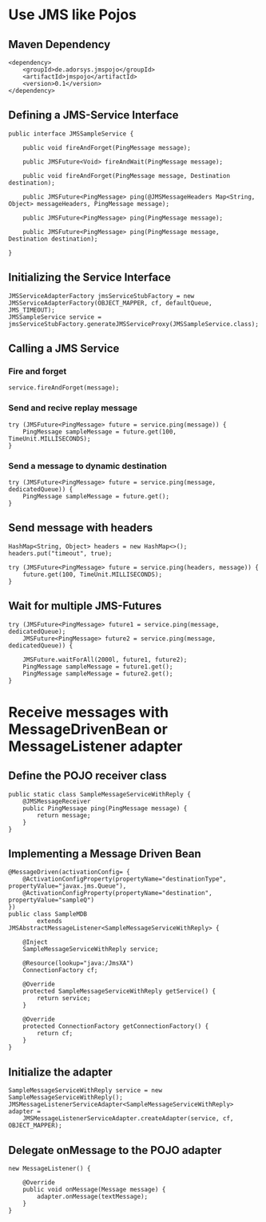 # Use JMS like Pojos

## Maven Dependency

    <dependency>
		<groupId>de.adorsys.jmspojo</groupId>
		<artifactId>jmspojo</artifactId>
	    <version>0.1</version>
    </dependency>
    
## Defining a JMS-Service Interface

    public interface JMSSampleService {
	
    	public void fireAndForget(PingMessage message);
    	
    	public JMSFuture<Void> fireAndWait(PingMessage message);
    	
    	public void fireAndForget(PingMessage message, Destination destination);
    	
    	public JMSFuture<PingMessage> ping(@JMSMessageHeaders Map<String, Object> messageHeaders, PingMessage message);
    	
    	public JMSFuture<PingMessage> ping(PingMessage message);
    	
    	public JMSFuture<PingMessage> ping(PingMessage message, Destination destination);

    }

## Initializing the Service Interface

    JMSServiceAdapterFactory jmsServiceStubFactory = new JMSServiceAdapterFactory(OBJECT_MAPPER, cf, defaultQueue, JMS_TIMEOUT);
	JMSSampleService service = jmsServiceStubFactory.generateJMSServiceProxy(JMSSampleService.class);
	
## Calling a JMS Service

### Fire and forget
	
	service.fireAndForget(message);
	
### Send and recive replay message

    try (JMSFuture<PingMessage> future = service.ping(message)) {
		PingMessage sampleMessage = future.get(100, TimeUnit.MILLISECONDS);
	}

### Send  a message to dynamic destination

    try (JMSFuture<PingMessage> future = service.ping(message, dedicatedQueue)) {
        PingMessage sampleMessage = future.get();
    } 
    
## Send message with headers

	HashMap<String, Object> headers = new HashMap<>();
	headers.put("timeout", true);
	
	try (JMSFuture<PingMessage> future = service.ping(headers, message)) {
	    future.get(100, TimeUnit.MILLISECONDS);
	}

## Wait for multiple JMS-Futures

    try (JMSFuture<PingMessage> future1 = service.ping(message, dedicatedQueue);
        JMSFuture<PingMessage> future2 = service.ping(message, dedicatedQueue)) {
        
        JMSFuture.waitForAll(2000l, future1, future2);    
        PingMessage sampleMessage = future1.get();
        PingMessage sampleMessage = future2.get();
    }
    
# Receive messages with MessageDrivenBean or MessageListener adapter

## Define the POJO receiver class

    public static class SampleMessageServiceWithReply {
		@JMSMessageReceiver
		public PingMessage ping(PingMessage message) {
			return message;
		}
	}
	
## Implementing a Message Driven Bean

	@MessageDriven(activationConfig= {
    	@ActivationConfigProperty(propertyName="destinationType", propertyValue="javax.jms.Queue"),
    	@ActivationConfigProperty(propertyName="destination", propertyValue="sampleQ")
	})
	public class SampleMDB
			extends JMSAbstractMessageListener<SampleMessageServiceWithReply> {
		
		@Inject
		SampleMessageServiceWithReply service;
		
		@Resource(lookup="java:/JmsXA")
		ConnectionFactory cf;

		@Override
		protected SampleMessageServiceWithReply getService() {
			return service;
		}

		@Override
		protected ConnectionFactory getConnectionFactory() {
			return cf;
		}
	}

## Initialize the adapter

    SampleMessageServiceWithReply service = new SampleMessageServiceWithReply();
    JMSMessageListenerServiceAdapter<SampleMessageServiceWithReply> adapter =
        JMSMessageListenerServiceAdapter.createAdapter(service, cf, OBJECT_MAPPER);
        
## Delegate onMessage to the POJO adapter 
    
    new MessageListener() {
			
		@Override
		public void onMessage(Message message) {
            adapter.onMessage(textMessage);
        }
    }
    

